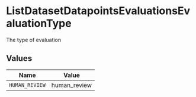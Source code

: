 # ListDatasetDatapointsEvaluationsEvaluationType

The type of evaluation


## Values

| Name           | Value          |
| -------------- | -------------- |
| `HUMAN_REVIEW` | human_review   |